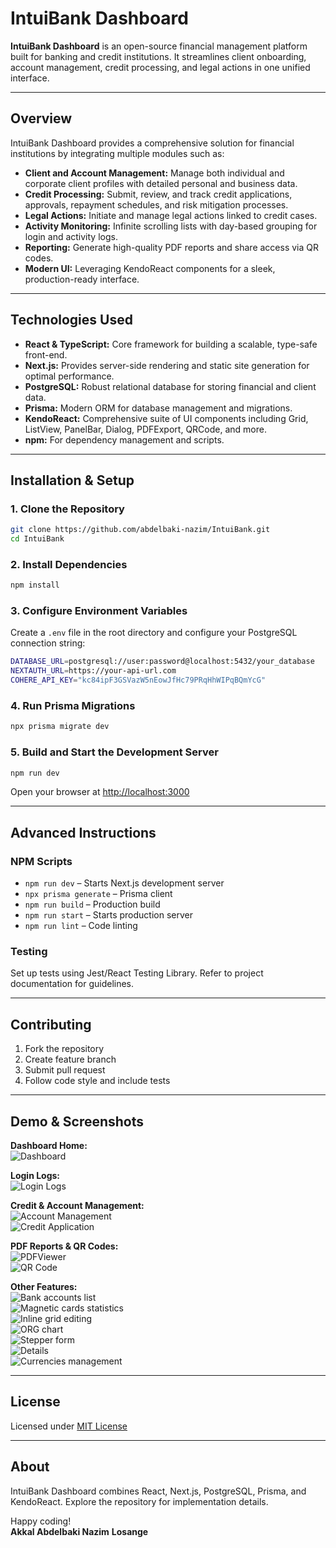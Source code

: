# IntuiBank Dashboard

**IntuiBank Dashboard** is an open-source financial management platform built for banking and credit institutions. It streamlines client onboarding, account management, credit processing, and legal actions in one unified interface.

---

## Overview

IntuiBank Dashboard provides a comprehensive solution for financial institutions by integrating multiple modules such as:

- **Client and Account Management:** Manage both individual and corporate client profiles with detailed personal and business data.
- **Credit Processing:** Submit, review, and track credit applications, approvals, repayment schedules, and risk mitigation processes.
- **Legal Actions:** Initiate and manage legal actions linked to credit cases.
- **Activity Monitoring:** Infinite scrolling lists with day-based grouping for login and activity logs.
- **Reporting:** Generate high-quality PDF reports and share access via QR codes.
- **Modern UI:** Leveraging KendoReact components for a sleek, production-ready interface.

---

## Technologies Used

- **React & TypeScript:** Core framework for building a scalable, type-safe front-end.
- **Next.js:** Provides server-side rendering and static site generation for optimal performance.
- **PostgreSQL:** Robust relational database for storing financial and client data.
- **Prisma:** Modern ORM for database management and migrations.
- **KendoReact:** Comprehensive suite of UI components including Grid, ListView, PanelBar, Dialog, PDFExport, QRCode, and more.
- **npm:** For dependency management and scripts.

---

## Installation & Setup

### 1. Clone the Repository

```bash
git clone https://github.com/abdelbaki-nazim/IntuiBank.git
cd IntuiBank
```

### 2. Install Dependencies

```bash
npm install
```

### 3. Configure Environment Variables

Create a `.env` file in the root directory and configure your PostgreSQL connection string:

```bash
DATABASE_URL=postgresql://user:password@localhost:5432/your_database
NEXTAUTH_URL=https://your-api-url.com
COHERE_API_KEY="kc84ipF3GSVazW5nEowJfHc79PRqHhWIPqBQmYcG"
```

### 4. Run Prisma Migrations

```bash
npx prisma migrate dev
```

### 5. Build and Start the Development Server

```bash
npm run dev
```

Open your browser at [http://localhost:3000](http://localhost:3000)

---

## Advanced Instructions

### NPM Scripts

- `npm run dev` – Starts Next.js development server
- `npx prisma generate` – Prisma client
- `npm run build` – Production build
- `npm run start` – Starts production server
- `npm run lint` – Code linting

### Testing

Set up tests using Jest/React Testing Library. Refer to project documentation for guidelines.

---

## Contributing

1. Fork the repository
2. Create feature branch
3. Submit pull request
4. Follow code style and include tests

---

## Demo & Screenshots

**Dashboard Home:**  
![Dashboard](https://dev-to-uploads.s3.amazonaws.com/uploads/articles/2czgvnuuih3j17qcdsg7.png)

**Login Logs:**  
![Login Logs](https://dev-to-uploads.s3.amazonaws.com/uploads/articles/t37nkhbrrw3bj54ppz7p.png)

**Credit & Account Management:**  
![Account Management](https://dev-to-uploads.s3.amazonaws.com/uploads/articles/5lhphbiup65rm6i8b28i.png)  
![Credit Application](https://dev-to-uploads.s3.amazonaws.com/uploads/articles/vct81z73y4n4udhjqpda.png)

**PDF Reports & QR Codes:**  
![PDFViewer](https://dev-to-uploads.s3.amazonaws.com/uploads/articles/m9dccxlt25j7fhlo3dkt.png)  
![QR Code](https://dev-to-uploads.s3.amazonaws.com/uploads/articles/yswjhmzbcma2ywxttj1h.png)

**Other Features:**  
![Bank accounts list](https://dev-to-uploads.s3.amazonaws.com/uploads/articles/uw9pd5f1bn0p3lcqhi84.png)  
![Magnetic cards statistics](https://dev-to-uploads.s3.amazonaws.com/uploads/articles/92ke59y751rft22u3cy6.png)  
![Inline grid editing](https://dev-to-uploads.s3.amazonaws.com/uploads/articles/tcllo00mcahoouawju7x.png)  
![ORG chart](https://dev-to-uploads.s3.amazonaws.com/uploads/articles/222s4uw569n785h9und6.png)  
![Stepper form](https://dev-to-uploads.s3.amazonaws.com/uploads/articles/nhryc6suhviizdrlm5kg.png)  
![Details](https://dev-to-uploads.s3.amazonaws.com/uploads/articles/ksjc537ghn9rcgctrlbm.png)  
![Currencies management](https://dev-to-uploads.s3.amazonaws.com/uploads/articles/bqoxuef1ygloye04a5h3.png)

---

## License

Licensed under [MIT License](LICENSE)

---

## About

IntuiBank Dashboard combines React, Next.js, PostgreSQL, Prisma, and KendoReact. Explore the repository for implementation details.

Happy coding!  
**Akkal Abdelbaki Nazim**
**Losange**
